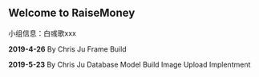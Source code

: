 ## Welcome to RaiseMoney

小组信息：白彧歌xxx

**2019-4-26**
By Chris Ju
Frame Build

**2019-5-23**
By Chris Ju
Database Model Build
Image Upload Implentment

